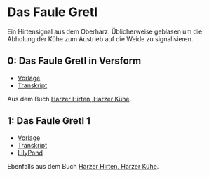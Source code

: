 # Das Faule Gretl

Ein Hirtensignal aus dem Oberharz. Üblicherweise geblasen um die Abholung der Kühe zum Austrieb auf die Weide zu signalisieren.

## 0: Das Faule Gretl in Versform

- [Vorlage](Das%20faule%20Gretl-0.png)
- [Transkript](Das%20faule%20Gretl-0.md)

Aus dem Buch [Harzer Hirten, Harzer Kühe](https://openlibrary.org/works/OL18426019W/).

## 1: Das Faule Gretl 1

- [Vorlage](Das%20faule%20Gretl-1.png)
- [Transkript](Das%20faule%20Gretl-1.md)
- [LilyPond](Das%20faule%20Gretl-1.ly)

Ebenfalls aus dem Buch [Harzer Hirten, Harzer Kühe](https://openlibrary.org/works/OL18426019W/).